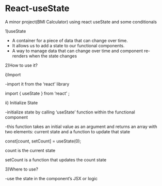 # React-useState
A minor project(BMI Calculator) using react useState and some conditionals


1)useState
- A container for a piece of data that can change over time.
- It allows us to add a state to our functional components.
- A way to manage data that can change over time and component re-renders when the state changes
  
2)How to use it?

i)Import

-import it from the ‘react’ library

 import { useState } from ‘react’ ;
  
ii) Initialize State

-initialize state by calling ‘useState’ function within the functional component

-this function takes an initial value as an argument and returns an array with two elements: current state and a function to update that state

const[count, setCount] = useState(0);

count is the current state 

setCount is a function that updates the count state

3)Where to use?

-use the state in the component’s JSX or logic


